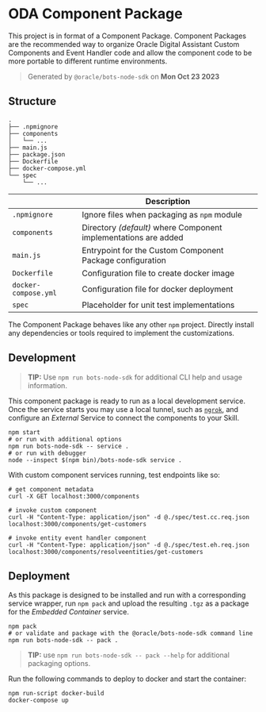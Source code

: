 # ODA Component Package

This project is in format of a Component Package. Component Packages are the
recommended way to organize Oracle Digital Assistant Custom Components and Event Handler code and allow the
component code to be more portable to different runtime environments.

> Generated by `@oracle/bots-node-sdk` on **Mon Oct 23 2023**

## Structure

```text
.
├── .npmignore
├── components
│   └── ...
├── main.js
├── package.json
├── Dockerfile
├── docker-compose.yml
└── spec
    └── ...
```

| | Description |
|--|--|
| `.npmignore` | Ignore files when packaging as `npm` module |
| `components` | Directory _(default)_ where Component implementations are added |
| `main.js` | Entrypoint for the Custom Component Package configuration |
| `Dockerfile` | Configuration file to create docker image |
| `docker-compose.yml` | Configuration file for docker deployment |
| `spec` | Placeholder for unit test implementations |

The Component Package behaves like any other `npm` project. Directly install
any dependencies or tools required to implement the customizations.

## Development

> **TIP:** Use `npm run bots-node-sdk` for additional CLI help and usage information.

This component package is ready to run as a local development service. Once the
service starts you may use a local tunnel, such as [`ngrok`](https://ngrok.com/),
and configure an _External_ Service to connect the components to your Skill.

```shell
npm start
# or run with additional options
npm run bots-node-sdk -- service .
# or run with debugger
node --inspect $(npm bin)/bots-node-sdk service .
```

With custom component services running, test endpoints like so:

```shell
# get component metadata
curl -X GET localhost:3000/components

# invoke custom component
curl -H "Content-Type: application/json" -d @./spec/test.cc.req.json localhost:3000/components/get-customers

# invoke entity event handler component
curl -H "Content-Type: application/json" -d @./spec/test.eh.req.json localhost:3000/components/resolveentities/get-customers
```

## Deployment

As this package is designed to be installed and run with a corresponding service
wrapper, run `npm pack` and upload the resulting `.tgz` as a package for
the _Embedded Container_ service.

```shell
npm pack
# or validate and package with the @oracle/bots-node-sdk command line
npm run bots-node-sdk -- pack .
```

> **TIP:** use `npm run bots-node-sdk -- pack --help` for additional packaging
options.

Run the following commands to deploy to docker and start the container:
```shell
npm run-script docker-build
docker-compose up
```
